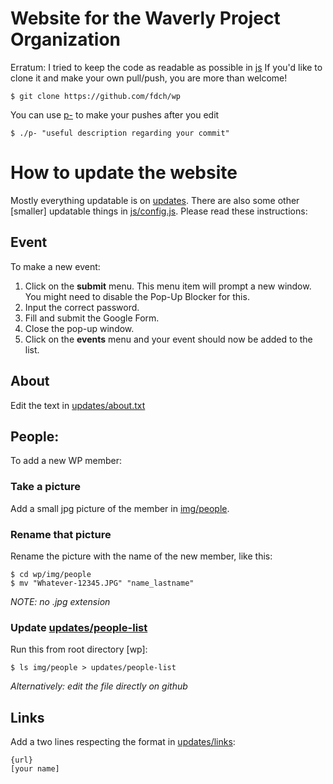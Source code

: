 # Website for the Waverly Project Organization

Erratum: I tried to keep the code as readable as possible in [js](js) If you'd like to clone it and make your own pull/push, you are more than welcome!

	$ git clone https://github.com/fdch/wp

You can use [p-](p-) to make your pushes after you edit

	$ ./p- "useful description regarding your commit"

# How to update the website

Mostly everything updatable is on [updates](updates). There are also some other [smaller] updatable things in [js/config.js](js/config.js). Please read these instructions:

## Event

To make a new event:

1. Click on the **submit** menu. This menu item will prompt a new window. You might need to disable the Pop-Up Blocker for this.
2. Input the correct password.
3. Fill and submit the Google Form.
4. Close the pop-up window.
2. Click on the **events** menu and your event should now be added to the list.

## About

Edit the text in [updates/about.txt](updates/about.txt)

## People:

To add a new WP member:

### Take a picture

Add a small jpg picture of the member in [img/people](img/people).

### Rename that picture

Rename the picture with the name of the new member, like this:

	$ cd wp/img/people
	$ mv "Whatever-12345.JPG" "name_lastname"

*NOTE: no .jpg extension*

### Update [updates/people-list](updates/people-list)

Run this from root directory [wp]:

	$ ls img/people > updates/people-list

*Alternatively: edit the file directly on github*

## Links

Add a two lines respecting the format in [updates/links](updates/links):

	{url}
	[your name]
